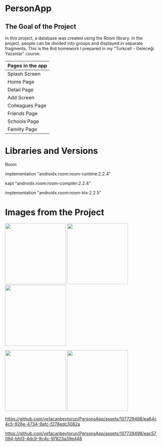 # PersonApp

The Goal of the Project
-------------

<p>
In this project, a database was created using the Room library. In the project, people can be divided into groups and displayed in separate fragments.
This is the 8rd homework I prepared in my "Turkcell - Geleceği Yazanlar" course.
  
| Pages in the app |
| --------- |
|  Splash Screen  |
|  Home Page   |
|  Detail Page    | 
|  Add Screen     |
|  Colleagues Page    |
|  Friends Page       |
|  Schools Page        |
|  Familty Page        |
  
# Libraries and Versions
  
 Room <p>
   
implementation "androidx.room:room-runtime:2.2.4"<p>
kapt "androidx.room:room-compiler:2.2.4"<p>
implementation "androidx.room:room-ktx:2.2.5"<p>
   
   
# Images from the Project
   
   
<a href="https://github.com/vefacanbeytorun/PersonsApp/blob/master/images/1.png" target="_blank">
<img src="https://github.com/vefacanbeytorun/PersonsApp/blob/master/images/1.png" width="200" style="max-width:100%;"></a>
   
<a href="https://github.com/vefacanbeytorun/PersonsApp/blob/master/images/2.png" target="_blank">
<img src="https://github.com/vefacanbeytorun/PersonsApp/blob/master/images/2.png" width="200" style="max-width:100%;"></a>
   
<a href="https://github.com/vefacanbeytorun/PersonsApp/blob/master/images/3.png" target="_blank">
<img src="https://github.com/vefacanbeytorun/PersonsApp/blob/master/images/3.png" width="200" style="max-width:100%;"></a>
   
   <p>
     
<a href="https://github.com/vefacanbeytorun/PersonsApp/blob/master/images/4.png" target="_blank">
<img src="https://github.com/vefacanbeytorun/PersonsApp/blob/master/images/4.png" width="200" style="max-width:100%;"></a>
     
<a href="https://github.com/vefacanbeytorun/PersonsApp/blob/master/images/5.png" target="_blank">
<img src="https://github.com/vefacanbeytorun/PersonsApp/blob/master/images/5.png" width="200" style="max-width:100%;"></a>
   
   <p>
   
https://github.com/vefacanbeytorun/PersonsApp/assets/107729498/ea64c4c5-926e-4734-9afc-f278edc3082a

https://github.com/vefacanbeytorun/PersonsApp/assets/107729498/eac57094-bfd3-4dc9-9c4c-97823a39e448


